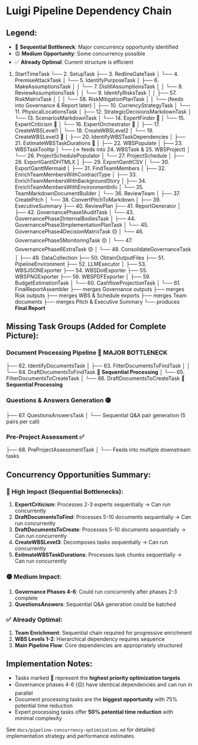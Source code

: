 # Luigi Pipeline Dependency Chain

## Legend:
- 🔴 **Sequential Bottleneck**: Major concurrency opportunity identified
- 🟡 **Medium Opportunity**: Some concurrency possible  
- ✅ **Already Optimal**: Current structure is efficient

1. StartTimeTask
   └── 2. SetupTask
       ├── 3. RedlineGateTask
       │   └── 4. PremiseAttackTask
       │       └── 5. IdentifyPurposeTask
       │           ├── 6. MakeAssumptionsTask
       │           │   └── 7. DistillAssumptionsTask
       │           │       └── 8. ReviewAssumptionsTask
       │           │           └── 9. IdentifyRisksTask
       │           │               ├── 57. RiskMatrixTask
       │           │               │   └── 58. RiskMitigationPlanTask
       │           │               └── (feeds into Governance & Report later)
       │           ├── 10. CurrencyStrategyTask
       │           └── 11. PhysicalLocationsTask
       │
       ├── 12. StrategicDecisionsMarkdownTask
       │   └── 13. ScenariosMarkdownTask
       │       └── 14. ExpertFinder 🔴
       │           └── 15. ExpertCriticism 🔴
       │               └── 16. ExpertOrchestrator 🔴
       │
       ├── 17. CreateWBSLevel1
       │   └── 18. CreateWBSLevel2
       │       └── 19. CreateWBSLevel3 🔴
       │           ├── 20. IdentifyWBSTaskDependencies
       │           ├── 21. EstimateWBSTaskDurations 🔴
       │           ├── 22. WBSPopulate
       │           ├── 23. WBSTaskTooltip
       │           └── (→ feeds into 24. WBSTask & 25. WBSProject)
       │               └── 26. ProjectSchedulePopulator
       │                   └── 27. ProjectSchedule
       │                       ├── 28. ExportGanttDHTMLX
       │                       ├── 29. ExportGanttCSV
       │                       └── 30. ExportGanttMermaid
       │
       ├── 31. FindTeamMembers
       │   ├── 32. EnrichTeamMembersWithContractType
       │   ├── 33. EnrichTeamMembersWithBackgroundStory
       │   ├── 34. EnrichTeamMembersWithEnvironmentInfo
       │   └── 35. TeamMarkdownDocumentBuilder
       │       └── 36. ReviewTeam
       │
       ├── 37. CreatePitch
       │   └── 38. ConvertPitchToMarkdown
       │
       ├── 39. ExecutiveSummary
       ├── 40. ReviewPlan
       ├── 41. ReportGenerator
       │
       ├── 42. GovernancePhase1AuditTask
       │   └── 43. GovernancePhase2InternalBodiesTask
       │       ├── 44. GovernancePhase3ImplementationPlanTask
       │       └── 45. GovernancePhase4DecisionMatrixTask 🟡
       │       └── 46. GovernancePhase5MonitoringTask 🟡
       │       └── 47. GovernancePhase6ExtraTask 🟡
       │           └── 48. ConsolidateGovernanceTask
       │
       ├── 49. DataCollection
       ├── 50. ObtainOutputFiles
       ├── 51. PipelineEnvironment
       ├── 52. LLMExecutor
       │
       ├── 53. WBSJSONExporter
       ├── 54. WBSDotExporter
       ├── 55. WBSPNGExporter
       ├── 56. WBSPDFExporter
       │
       ├── 59. BudgetEstimationTask
       │   └── 60. CashflowProjectionTask
       │
       └── 61. FinalReportAssembler
           ├── merges Governance outputs
           ├── merges Risk outputs
           ├── merges WBS & Schedule exports
           ├── merges Team documents
           ├── merges Pitch & Executive Summary
           └── produces **Final Report**

## Missing Task Groups (Added for Complete Picture):

### Document Processing Pipeline 🔴 **MAJOR BOTTLENECK**
├── 62. IdentifyDocumentsTask
│   ├── 63. FilterDocumentsToFindTask
│   │   └── 64. DraftDocumentsToFindTask 🔴 **Sequential Processing**
│   └── 65. FilterDocumentsToCreateTask
│       └── 66. DraftDocumentsToCreateTask 🔴 **Sequential Processing**

### Questions & Answers Generation 🟡
├── 67. QuestionsAnswersTask
│   └── Sequential Q&A pair generation (5 pairs per call)

### Pre-Project Assessment ✅
├── 68. PreProjectAssessmentTask
│   └── Feeds into multiple downstream tasks

## Concurrency Opportunities Summary:

### 🔴 **High Impact (Sequential Bottlenecks):**
1. **ExpertCriticism**: Processes 2-3 experts sequentially → Can run concurrently
2. **DraftDocumentsToFind**: Processes 5-10 documents sequentially → Can run concurrently  
3. **DraftDocumentsToCreate**: Processes 5-10 documents sequentially → Can run concurrently
4. **CreateWBSLevel3**: Decomposes tasks sequentially → Can run concurrently
5. **EstimateWBSTaskDurations**: Processes task chunks sequentially → Can run concurrently

### 🟡 **Medium Impact:**
1. **Governance Phases 4-6**: Could run concurrently after phases 2-3 complete
2. **QuestionsAnswers**: Sequential Q&A generation could be batched

### ✅ **Already Optimal:**
1. **Team Enrichment**: Sequential chain required for progressive enrichment
2. **WBS Levels 1-2**: Hierarchical dependency requires sequence
3. **Main Pipeline Flow**: Core dependencies are appropriately structured

## Implementation Notes:
- Tasks marked 🔴 represent the **highest priority optimization targets**
- Governance phases 4-6 (🟡) have identical dependencies and can run in parallel
- Document processing tasks are the **biggest opportunity** with 75% potential time reduction
- Expert processing tasks offer **50% potential time reduction** with minimal complexity

See `docs/pipeline-concurrency-optimization.md` for detailed implementation strategy and performance estimates.